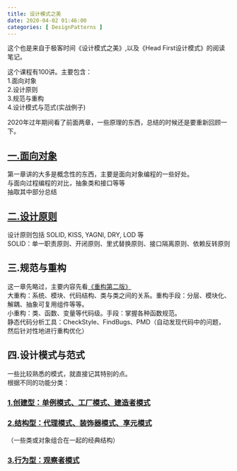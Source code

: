 ```yaml
---
title: 设计模式之美
date: 2020-04-02 01:46:00
categories: [ DesignPatterns ]
---
```


这个也是来自于极客时间《设计模式之美》,以及《Head First设计模式》的阅读笔记。

这个课程有100讲。主要包含：  
1.面向对象  
2.设计原则  
3.规范与重构  
4.设计模式与范式(实战例子)  

2020年过年期间看了前面两章，一些原理的东西，总结的时候还是要重新回顾一下。

## [一.面向对象](https://github.com/LayneHuang/ForEasyCode/blob/master/normal/design_pattern/design_pattern_beauty_oop.md)
第一章讲的大多是概念性的东西，主要是面向对象编程的一些好处。  
与面向过程编程的对比，抽象类和接口等等  
抽取其中部分总结

## [二.设计原则](https://github.com/LayneHuang/ForEasyCode/blob/master/normal/design_pattern/design_pattern_beauty_rule.md)
设计原则包括 SOLID, KISS, YAGNI, DRY, LOD 等  
SOLID：单一职责原则、开闭原则、里式替换原则、接口隔离原则、依赖反转原则  

## 三.规范与重构
这一章先略过，主要内容先看[《重构第二版》]((https://github.com/LayneHuang/ForEasyCode/blob/master/normal/restructure.md))  
大重构：系统、模块、代码结构、类与类之间的关系。重构手段：分层、模块化、解耦、抽象可复用组件等等。  
小重构：类、函数、变量等代码级。手段：掌握各种函数规范。  
静态代码分析工具：CheckStyle、FindBugs、PMD（自动发现代码中的问题，然后针对性地进行重构优化）  

## 四.设计模式与范式
一些比较熟悉的模式，就直接记其特别的点。  
根据不同的功能分类：  

### [1.创建型：单例模式、工厂模式、建造者模式](https://github.com/LayneHuang/ForEasyCode/blob/master/normal/design_pattern/design_pattern_beauty_create.md)

### [2.结构型：代理模式、装饰器模式、享元模式](https://github.com/LayneHuang/ForEasyCode/blob/master/normal/design_pattern/design_pattern_beauty_structure.md)
（一些类或对象组合在一起的经典结构）

### [3.行为型：观察者模式](https://github.com/LayneHuang/ForEasyCode/blob/master/normal/design_pattern/design_pattern_beauty_action.md)  


